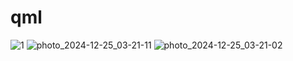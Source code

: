 # qml
![1](https://github.com/user-attachments/assets/8c9e7ad9-4eae-4bf1-85cf-f5193fd07b71)
![photo_2024-12-25_03-21-11](https://github.com/user-attachments/assets/bc9a8dd0-236b-4d00-9b70-84dcda2bc9e4)
![photo_2024-12-25_03-21-02](https://github.com/user-attachments/assets/49e093ca-bd32-42d8-b825-81d8b9f94243)
